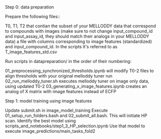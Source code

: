 Step 0: data preparation

Prepare the following files::

T0, T1, T2 that contian the subset of your MELLODDY data that correspond to compounds with images (make sure to not change input_compound_id and input_assay_id, they should match their analogs in your MELLODDY data)
a file with columns corresponding to image features (standardized) and input_compound_id. In the scripts it's referred to as T_image_features_std.csv


Run scripts in datapreparation/ in the order of their numbering:

01_preprocessing_synchronized_thresholds.ipynb will modify T0-2 files to align thresholds with your original melloddy tuner run
02_run_melloddy_tuner.sh executes melloddy tuner on image only data, using updated T0-2
03_generating_x_image_features.ipynb creates an analog of X matrix with image features instead of ECFP



Step 1: model training using image features

Update submit.sh in image_model_training
Execute 01_setup_run_folders.bash and 02_submit_all.bash. This will initiate HP scan.
Identify the best model using scripts_and_notebooks/step1_3_HP_selection.ipynb
Use that model to execute image_predictions/main_tasks_fold2
